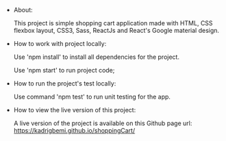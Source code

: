 - About:

  This project is simple shopping cart application made with HTML, CSS flexbox layout, CSS3, Sass, ReactJs and React's Google material      design. 


- How to work with project locally:

  Use 'npm install' to install all dependencies for the project.

  Use 'npm start' to run project code;


- How to run the project's test locally:

  Use command 'npm test' to run unit testing for the app.


- How to view the live version of this project:

  A live version of the project is available on this Github page url: https://kadrigbemi.github.io/shoppingCart/
